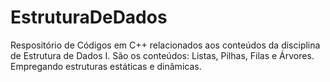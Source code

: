 # EstruturaDeDados
Respositório de Códigos em C++ relacionados aos conteúdos da disciplina de Estrutura de Dados I. São os conteúdos: Listas, Pilhas, Filas e Árvores. Empregando estruturas estáticas e dinâmicas.
